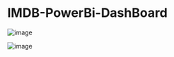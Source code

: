 # IMDB-PowerBi-DashBoard

![image](https://github.com/Priyanka-TheAnalyst/IMDB-PowerBi-DashBoard/assets/129527829/122684b9-b90b-4c57-a1ce-273e2133b309)

![image](https://github.com/Priyanka-TheAnalyst/IMDB-PowerBi-DashBoard/assets/129527829/a4b2af7b-fb49-48f6-92e6-2c3f1908b911)

